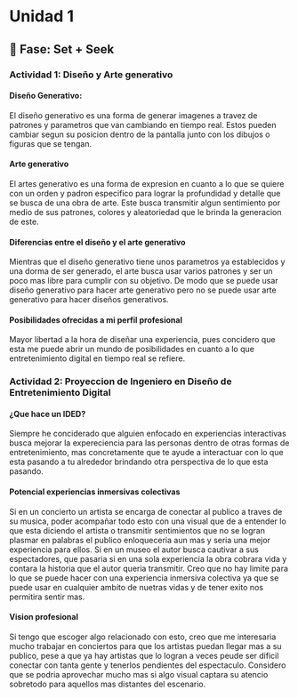 # Unidad 1

## 🔎 Fase: Set + Seek

### Actividad 1: Diseño y Arte generativo

#### Diseño Generativo:
El diseño generativo es una forma de generar imagenes a travez de patrones y parametros que van cambiando en tiempo real. Estos pueden cambiar segun su posicion dentro de la pantalla junto con los dibujos o figuras que se tengan.

#### Arte generativo
El artes generativo es una forma de expresion en cuanto a lo que se quiere con un orden y padron especifico para lograr la profundidad y detalle que se busca de una obra de arte. Este busca transmitir algun sentimiento por medio de sus patrones, colores y aleatoriedad que le brinda la generacion de este.

#### Diferencias entre el diseño y el arte generativo
Mientras que el diseño generativo tiene unos parametros ya establecidos y una dorma de ser generado, el arte busca usar varios patrones y ser un poco mas libre para cumplir con su objetivo. De modo que se puede usar diseño generativo para hacer arte generativo pero no se puede usar arte generativo para hacer diseños generativos.

#### Posibilidades ofrecidas a mi perfil profesional
Mayor libertad a la hora de diseñar una experiencia, pues concidero que esta me puede abrir un mundo de posibilidades en cuanto a lo que entretenimiento digital en tiempo real se refiere.

### Actividad 2: Proyeccion de Ingeniero en Diseño de Entretenimiento Digital

#### ¿Que hace un IDED?
Siempre he conciderado que alguien enfocado en experiencias interactivas busca mejorar la expereciencia para las personas dentro de otras formas de entretenimiento, mas concretamente que te ayude a interactuar con lo que esta pasando a tu alrededor brindando otra perspectiva de lo que esta pasando.

#### Potencial experiencias inmersivas colectivas
Si en un concierto un artista se encarga de conectar al publico a traves de su musica, poder acompañar todo esto con una visual que de a entender lo que esta diciendo el artista o transmitir sentimientos que no se logran plasmar en palabras el publico enloqueceria aun mas y seria una mejor experiencia para ellos.
Si en un museo el autor busca cautivar a sus espectadores, que pasaria si en una sola experiencia la obra cobrara vida y contara la historia que el autor queria transmitir.
Creo que no hay limite para lo que se puede hacer con una experiencia inmersiva colectiva ya que se puede usar en cualquier ambito de nuetras vidas y de tener exito nos permitira sentir mas.

#### Vision profesional
Si tengo que escoger algo relacionado con esto, creo que me interesaria mucho trabajar en conciertos para que los artistas puedan llegar mas a su publico, pese a que ya hay artistas que lo logran a veces peude ser dificil conectar con tanta gente y tenerlos pendientes del espectaculo. Considero que se podria aprovechar mucho mas si algo visual captara su atencio sobretodo para aquellos mas distantes del escenario.













